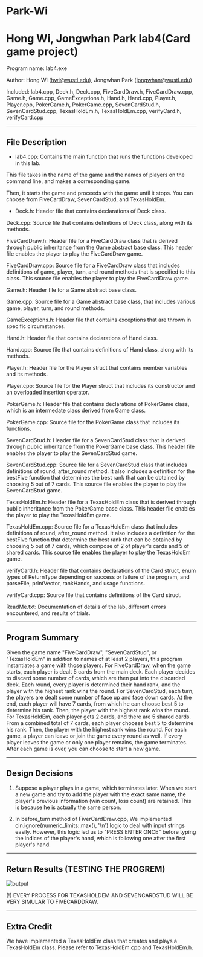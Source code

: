 # Park-Wi

Hong Wi, Jongwhan Park lab4(Card game project)
===========================
Program name: lab4.exe

Author: Hong Wi (hwi@wustl.edu), Jongwhan Park (jongwhan@wustl.edu)

Included: lab4.cpp, Deck.h, Deck.cpp, FiveCardDraw.h, FiveCardDraw.cpp, Game.h, Game.cpp, GameExceptions.h, Hand.h, Hand.cpp, Player.h, Player.cpp, PokerGame.h, PokerGame.cpp, SevenCardStud.h, SevenCardStud.cpp, TexasHoldEm.h, TexasHoldEm.cpp, verifyCard.h, verifyCard.cpp

----------------
File Description
----------------
- lab4.cpp: Contains the main function that runs the functions developed in this lab. 

This file takes in the name of the game and the names of players on the command line, and makes a corresponding game. 

Then, it starts the game and proceeds with the game until it stops. You can choose from FiveCardDraw, SevenCardStud, and TexasHoldEm.

- Deck.h: Header file that contains declarations of Deck class.

Deck.cpp: Source file that contains definitions of Deck class, along with its methods.

FiveCardDraw.h: Header file for a FiveCardDraw class that is derived through public inheritance from the Game abstract base class. This header file enables the player to play the FiveCardDraw game.

FiveCardDraw.cpp: Source file for a FiveCardDraw class that includes definitions of game, player, turn, and round methods that is specified to this class. This source file enables the player to play the FiveCardDraw game.

Game.h: Header file for a Game abstract base class.

Game.cpp: Source file for a Game abstract base class, that includes various game, player, turn, and round methods.

GameExceptions.h: Header file that contains exceptions that are thrown in specific circumstances.

Hand.h: Header file that contains declarations of Hand class.

Hand.cpp: Source file that contains definitions of Hand class, along with its methods.

Player.h: Header file for the Player struct that contains member variables and its methods.

Player.cpp: Source file for the Player struct that includes its constructor and an overloaded insertion operator.

PokerGame.h: Header file that contains declarations of PokerGame class, which is an intermedate class derived from Game class.

PokerGame.cpp: Source file for the PokerGame class that includes its functions.

SevenCardStud.h: Header file for a SevenCardStud class that is derived through public inheritance from the PokerGame base class. This header file enables the player to play the SevenCardStud game.

SevenCardStud.cpp: Source file for a SevenCardStud class that includes definitions of round, after_round method. It also includes a definition for the bestFive function that determines the best rank that can be obtained by choosing 5 out of 7 cards. This source file enables the player to play the SevenCardStud game.

TexasHoldEm.h: Header file for a TexasHoldEm class that is derived through public inheritance from the PokerGame base class. This header file enables the player to play the TexasHoldEm game.

TexasHoldEm.cpp: Source file for a TexasHoldEm class that includes definitions of round, after_round method. It also includes a definition for the bestFive function that determine the best rank that can be obtained by choosing 5 out of 7 cards, which compose of 2 of player's cards and 5 of shared cards. This source file enables the player to play the TexasHoldEm game.

verifyCard.h: Header file that contains declarations of the Card struct, enum types of ReturnType depending on success or failure of the program, and parseFile, printVector, rankHands, and usage functions.

verifyCard.cpp: Source file that contains definitions of the Card struct.

ReadMe.txt: Documentation of details of the lab, different errors encountered, and results of trials.

---------------
Program Summary
---------------
Given the game name "FiveCardDraw", "SevenCardStud", or "TexasHoldEm" in addition to names of at least 2 players, this program instantiates a game with those players. 
For FiveCardDraw, when the game starts, each player is dealt 5 cards from the main deck. Each player decides to discard some number of cards, which are then put into the discarded deck. Each round, every player is determined their hand rank, and the player with the highest rank wins the round.
For SevenCardStud, each turn, the players are dealt some number of face up and face down cards. At the end, each player will have 7 cards, from which he can choose best 5 to determine his rank. Then, the player with the highest rank wins the round.
For TexasHoldEm, each player gets 2 cards, and there are 5 shared cards. From a combined total of 7 cards, each player chooses best 5 to determine his rank. Then, the player with the highest rank wins the round.
For each game, a player can leave or join the game every round as well. If every player leaves the game or only one player remains, the game terminates. 
After each game is over, you can choose to start a new game. 


----------------
Design Decisions
----------------
1. Suppose a player plays in a game, which terminates later. When we start a new game and try to add the player with the exact same name, the player's previous information (win count, loss count) are retained. This is because he is actually the same person. 

2. In before_turn method of FiverCardDraw.cpp, We implemented cin.ignore(numeric_limits<streamsize>::max(), '\n') logic to deal with input strings easily. However, this logic led us to "PRESS ENTER ONCE" before typing the indices of the player's hand, which is following one after the first player's hand. 


--------------
Return Results (TESTING THE PROGREM)
--------------

![output](https://user-images.githubusercontent.com/21351568/47060581-d2183680-d193-11e8-8d11-96b4b8ae8ecb.png)

(!) EVERY PROCESS FOR TEXASHOLDEM AND SEVENCARDSTUD WILL BE VERY SIMULAR TO FIVECARDDRAW.

------------
Extra Credit
------------
We have implemented a TexasHoldEm class that creates and plays a TexasHoldEm class. 
Please refer to TexasHoldEm.cpp and TexasHoldEm.h.
